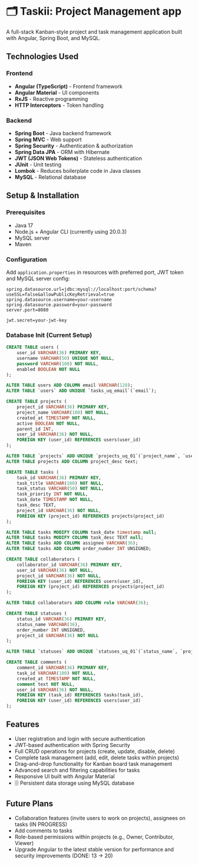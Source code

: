 # 🗂️ Taskii: Project Management app

A full-stack Kanban-style project and task management application built with Angular, Spring Boot, and MySQL.

##  Technologies Used

### Frontend
- **Angular (TypeScript)** - Frontend framework
- **Angular Material** - UI components
- **RxJS** - Reactive programming
- **HTTP Interceptors** - Token handling

### Backend
- **Spring Boot** - Java backend framework
- **Spring MVC** - Web support
- **Spring Security** - Authentication & authorization
- **Spring Data JPA** - ORM with Hibernate
- **JWT (JSON Web Tokens)** - Stateless authentication
- **JUnit** - Unit testing
- **Lombok** - Reduces boilerplate code in Java classes
- **MySQL** - Relational database

## Setup & Installation

### Prerequisites
- Java 17
- Node.js + Angular CLI (currently using 20.0.3)
- MySQL server
- Maven

### Configuration
Add `application.properties` in resources with preferred port, JWT token and MySQL server config:

```properties
spring.datasource.url=jdbc:mysql://localhost:port/schema?useSSL=false&allowPublicKeyRetrieval=true
spring.datasource.username=your-username
spring.datasource.password=your-password
server.port=8080

jwt.secret=your-jwt-key
```

### Database Init (Current Setup)

```sql
CREATE TABLE users (
    user_id VARCHAR(36) PRIMARY KEY,
    username VARCHAR(50) UNIQUE NOT NULL,
    password VARCHAR(100) NOT NULL,
    enabled BOOLEAN NOT NULL
);

ALTER TABLE users ADD COLUMN email VARCHAR(128);
ALTER TABLE `users` ADD UNIQUE `tasks_uq_email`(`email`);

CREATE TABLE projects (
    project_id VARCHAR(36) PRIMARY KEY,
    project_name VARCHAR(100) NOT NULL,
    created_at TIMESTAMP NOT NULL,
    active BOOLEAN NOT NULL,
    parent_id INT,
    user_id VARCHAR(36) NOT NULL,
    FOREIGN KEY (user_id) REFERENCES users(user_id)
);

ALTER TABLE `projects` ADD UNIQUE `projects_uq_01`(`project_name`, `user_id`);
ALTER TABLE projects ADD COLUMN project_desc text;

CREATE TABLE tasks (
    task_id VARCHAR(36) PRIMARY KEY,
    task_title VARCHAR(100) NOT NULL,
    task_status VARCHAR(50) NOT NULL,
    task_priority INT NOT NULL,
    task_date TIMESTAMP NOT NULL,
    task_desc TEXT,
    project_id VARCHAR(36) NOT NULL,
    FOREIGN KEY (project_id) REFERENCES projects(project_id)
);

ALTER TABLE tasks MODIFY COLUMN task_date timestamp null;
ALTER TABLE tasks MODIFY COLUMN task_desc TEXT null;
ALTER TABLE tasks ADD COLUMN assignee VARCHAR(36);
ALTER TABLE tasks ADD COLUMN order_number INT UNSIGNED;

CREATE TABLE collaborators (
    collaborator_id VARCHAR(36) PRIMARY KEY,
    user_id VARCHAR(36) NOT NULL,
    project_id VARCHAR(36) NOT NULL,
    FOREIGN KEY (user_id) REFERENCES users(user_id),
    FOREIGN KEY (project_id) REFERENCES projects(project_id)
);

ALTER TABLE collaborators ADD COLUMN role VARCHAR(36);

CREATE TABLE statuses (
    status_id VARCHAR(36) PRIMARY KEY,
    status_name VARCHAR(36),
    order_number INT UNSIGNED,
    project_id VARCHAR(36) NOT NULL
);

ALTER TABLE `statuses` ADD UNIQUE `statuses_uq_01`(`status_name`, `project_id`);

CREATE TABLE comments (
    comment_id VARCHAR(36) PRIMARY KEY,
    task_id VARCHAR(100) NOT NULL,
    created_at TIMESTAMP NOT NULL,
    comment text NOT NULL,
    user_id VARCHAR(36) NOT NULL,
    FOREIGN KEY (task_id) REFERENCES tasks(task_id),
    FOREIGN KEY (user_id) REFERENCES users(user_id)
);

```
##  Features

-  User registration and login with secure authentication
-  JWT-based authentication with Spring Security
-  Full CRUD operations for projects (create, update, disable, delete)
-  Complete task management (add, edit, delete tasks within projects)
-  Drag-and-drop functionality for Kanban board task management
-  Advanced search and filtering capabilities for tasks
-  Responsive UI built with Angular Material
- 🗄 Persistent data storage using MySQL database

##  Future Plans

-  Collaboration features (invite users to work on projects), assignees on tasks (IN PROGRESS)
-  Add comments to tasks
-  Role-based permissions within projects (e.g., Owner, Contributor, Viewer)
-  Upgrade Angular to the latest stable version for performance and security improvements (DONE: 13 -> 20)
